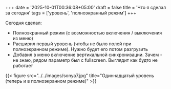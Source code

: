 +++
date = '2025-10-01T00:36:08+05:00'
draft = false
title = 'Что я сделал за сегодня'
tags = ['уровень', 'полноэкранный режим']
+++


Сегодня сделал:
* Полноэкранный режим (с возможностью включения / выключения из меню)
* Расширил первый уровень (чтобы не было полей при полноэкранном режиме). Нужно будет его потом разгрузить
* Добавил в меню включение вертикальной синхронизации. Зачем - не знаю, рядом параметр был с fullscreen. Выглядит как будто не работает


{{< figure src="../../images/sonya7.jpg" title="Одиннадцатый уровень (теперь и в полноэкранном режиме)" >}}
